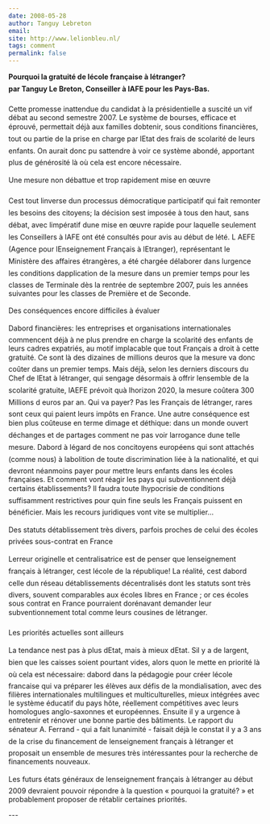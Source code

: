 ```yaml
---
date: 2008-05-28
author: Tanguy Lebreton
email: 
site: http://www.lelionbleu.nl/
tags: comment
permalink: false
---
```


<p>
<b>Pourquoi la gratuité de lécole française à létranger?</b>
<br/>
<b>par Tanguy Le Breton, Conseiller à lAFE pour les Pays-Bas.</b>
<br/><br/>
Cette promesse inattendue du candidat à la présidentielle a suscité un vif débat au second semestre 2007. Le système de bourses, efficace et éprouvé, permettait déjà aux familles dobtenir, sous conditions financières, tout ou partie de la prise en charge par lEtat des frais de scolarité de leurs enfants. On aurait donc pu sattendre à voir ce système abondé, apportant plus de générosité là où cela est encore nécessaire.
<br/><br/>
Une mesure non débattue et trop rapidement mise en œuvre
<br/><br/>
Cest tout linverse dun processus démocratique participatif qui fait remonter les besoins des citoyens; la décision sest imposée à tous den haut, sans débat, avec limpératif dune mise en œuvre rapide pour laquelle seulement les Conseillers à lAFE ont été consultés pour avis au début de lété. L AEFE (Agence pour lEnseignement Français à lEtranger), représentant le Ministère des affaires étrangères, a été chargée délaborer dans lurgence les conditions dapplication de la mesure dans un premier temps pour les classes de Terminale dès la rentrée de septembre 2007, puis les années suivantes pour les classes de Première et de Seconde.
<br/><br/>
Des conséquences encore difficiles à évaluer
<br/><br/>
Dabord financières: les entreprises et organisations internationales commencent déjà à ne plus prendre en charge la scolarité des enfants de leurs cadres expatriés, au motif implacable que tout Français a droit à cette gratuité. Ce sont là des dizaines de millions deuros que la mesure va donc coûter dans un premier temps. Mais déjà, selon les derniers discours du Chef de lEtat à létranger, qui sengage désormais à offrir lensemble de la scolarité gratuite, lAEFE prévoit quà lhorizon 2020, la mesure coûtera 300 Millions d euros par an. Qui va payer? Pas les Français de létranger, rares sont ceux qui paient leurs impôts en France. Une autre conséquence est bien plus coûteuse en terme dimage et déthique: dans un monde ouvert déchanges et de partages comment ne pas voir larrogance dune telle mesure. Dabord à légard de nos concitoyens européens qui sont attachés (comme nous) à labolition de toute discrimination liée à la nationalité, et qui devront néanmoins payer pour mettre leurs enfants dans les écoles françaises. Et comment vont réagir les pays qui subventionnent déjà certains établissements? Il faudra toute lhypocrisie de conditions suffisamment restrictives pour quin fine seuls les Français puissent en bénéficier. Mais les recours juridiques vont vite se multiplier...
<br/><br/>
Des statuts détablissement très divers, parfois proches de celui des écoles privées sous-contrat en France
<br/><br/>
Lerreur originelle et centralisatrice est de penser que lenseignement français à létranger, cest lécole de la république! La réalité, cest dabord celle dun réseau détablissements décentralisés dont les statuts sont très divers, souvent comparables aux écoles libres en France ; or ces écoles sous contrat en France pourraient dorénavant demander leur subventionnement total comme leurs cousines de létranger.
<br/><br/>
Les priorités actuelles sont ailleurs
<br/><br/>
La tendance nest pas à plus dEtat, mais à mieux dEtat. Sil y a de largent, bien que les caisses soient pourtant vides, alors quon le mette en priorité là où cela est nécessaire: dabord dans la pédagogie pour créer lécole francaise qui va préparer les élèves aux défis de la mondialisation, avec des filières internationales multilingues et multiculturelles, mieux intégrées avec le système éducatif du pays hôte, réellement compétitives avec leurs homologues anglo-saxonnes et européennes. Ensuite il y a urgence à entretenir et rénover une bonne partie des bâtiments. Le rapport du sénateur A. Ferrand - qui a fait lunanimité - faisait déjà le constat il y a 3 ans de la crise du financement de lenseignement français à létranger et proposait un ensemble de mesures très intéressantes pour la recherche de financements nouveaux.
<br/><br/>
Les futurs états généraux de lenseignement français à létranger au début 2009 devraient pouvoir répondre à la question « pourquoi la gratuité? » et probablement proposer de rétablir certaines priorités.
</p>
---